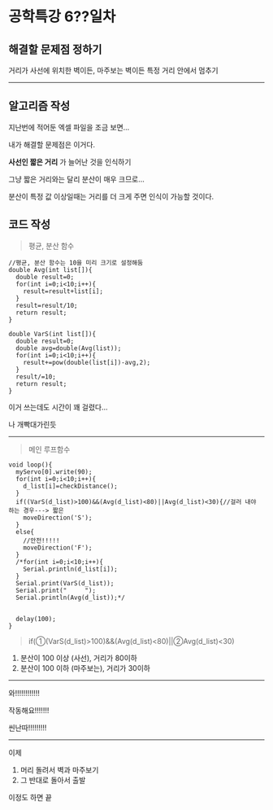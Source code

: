 
# 공학특강 6??일차

## 해결할 문제점 정하기

거리가 사선에 위치한 벽이든, 마주보는 벽이든 특정 거리 안에서 멈추기

---

## 알고리즘 작성

지난번에 적어둔 엑셀 파일을 조금 보면...

내가 해결할 문제점은 이거다.

**사선인 짧은 거리** 가 늘어난 것을 인식하기

그냥 짧은 거리와는 달리 분산이 매우 크므로...

분산이 특정 값 이상일때는 거리를 더 크게 주면 인식이 가능할 것이다.


## 코드 작성

> 평균, 분산 함수
```
//평균, 분산 함수는 10을 미리 크기로 설정해둠
double Avg(int list[]){
  double result=0;
  for(int i=0;i<10;i++){
    result=result+list[i];
  }
  result=result/10;
  return result;
}

double VarS(int list[]){
  double result=0;
  double avg=double(Avg(list));
  for(int i=0;i<10;i++){
    result+=pow(double(list[i])-avg,2);
  }
  result/=10;
  return result;
}
```
이거 쓰는데도 시간이 꽤 걸렸다...

나 개빡대가린듯

---

> 메인 루프함수
```
void loop(){
  myServo[0].write(90);
  for(int i=0;i<10;i++){
    d_list[i]=checkDistance();
  }
  if((VarS(d_list)>100)&&(Avg(d_list)<80)||Avg(d_list)<30){//걸러 내야 하는 경우---> 짧은
    moveDirection('S');
  }
  else{
    //안전!!!!!
    moveDirection('F');
  }
  /*for(int i=0;i<10;i++){
    Serial.println(d_list[i]);
  }
  Serial.print(VarS(d_list));
  Serial.print("     ");
  Serial.println(Avg(d_list));*/


  delay(100);
}
```
> if(①(VarS(d_list)>100)&&(Avg(d_list)<80)||②Avg(d_list)<30)
1. 분산이 100 이상 (사선), 거리가 80이하
2. 분산이 100 이하 (마주보는), 거리가 30이하

---

와!!!!!!!!!!!!

작동해요!!!!!!!

씬난따!!!!!!!!!

---

이제

1. 머리 돌려서 벽과 마주보기
2. 그 반대로 돌아서 출발

이정도 하면 끝


